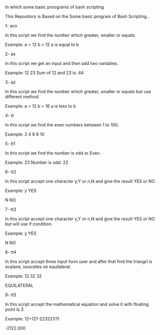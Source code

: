 In which some basic proograms of bash scripting

This Repository is Based on the Some basic program of Bash Scripting..

1- acn

In this script we find the number which greater, smaller or equals.

Example: a = 12 b = 12 a is equal to b

2- ax

In this script we get an input and then add two variables.

Example: 12 23 Sum of 12 and 23 is: 44

3- az

In this script we find the number which greater, smaller or equals but use different method.

Example: a = 12 b = 16 a is less to b

4- tt

In this script we find the even numbers between 1 to 100.

Example: 2 4 6 8 10

5- tt1

In this script we find the number is odd or Even.

Example: 23 Number is odd: 23

6- tt2

In this script accept one character y,Y or n,N and give the result YES or NO

Example: y YES

N NO

7- tt3

In this script accept one character y,Y or n,N and give the result YES or NO but will use if condition.

Example: y YES

N NO

8- tt4

In this script accept three input form user and after that find the triangrl is scalane, isosceles oe equilateral.

Example: 12 32 32

EQUILATERAL

9- tt5

In this script accept the mathematical equation and solve it with floating point is 3.

Example: 12+121-223221/11

-2122.000
